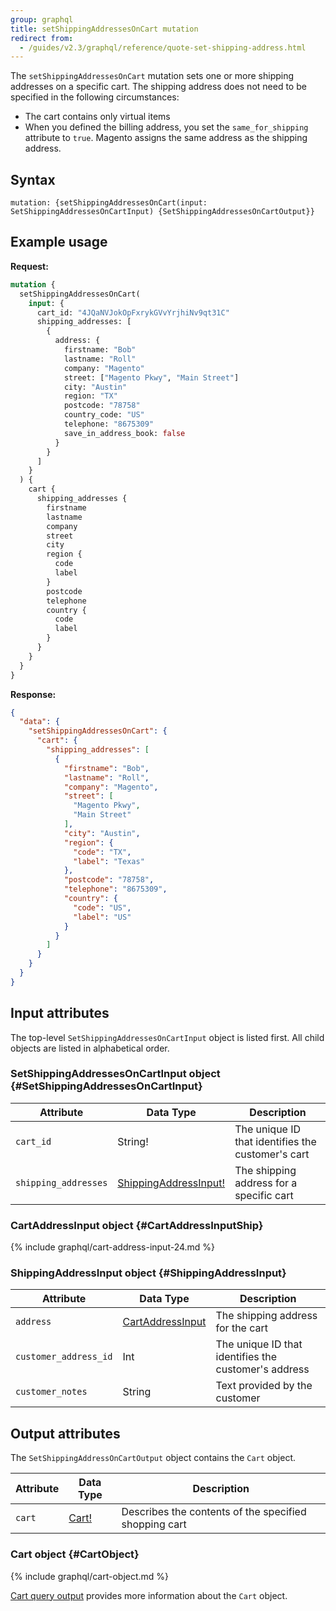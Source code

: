 ```yaml
---
group: graphql
title: setShippingAddressesOnCart mutation
redirect from:
  - /guides/v2.3/graphql/reference/quote-set-shipping-address.html
---
```


The `setShippingAddressesOnCart` mutation sets one or more shipping addresses on a specific cart. The shipping address does not need to be specified in the following circumstances:

*  The cart contains only virtual items
*  When you defined the billing address, you set the `same_for_shipping` attribute to `true`. Magento assigns the same address as the shipping address.

## Syntax

`mutation: {setShippingAddressesOnCart(input: SetShippingAddressesOnCartInput) {SetShippingAddressesOnCartOutput}}`

## Example usage

**Request:**

```graphql
mutation {
  setShippingAddressesOnCart(
    input: {
      cart_id: "4JQaNVJokOpFxrykGVvYrjhiNv9qt31C"
      shipping_addresses: [
        {
          address: {
            firstname: "Bob"
            lastname: "Roll"
            company: "Magento"
            street: ["Magento Pkwy", "Main Street"]
            city: "Austin"
            region: "TX"
            postcode: "78758"
            country_code: "US"
            telephone: "8675309"
            save_in_address_book: false
          }
        }
      ]
    }
  ) {
    cart {
      shipping_addresses {
        firstname
        lastname
        company
        street
        city
        region {
          code
          label
        }
        postcode
        telephone
        country {
          code
          label
        }
      }
    }
  }
}
```

**Response:**

```json
{
  "data": {
    "setShippingAddressesOnCart": {
      "cart": {
        "shipping_addresses": [
          {
            "firstname": "Bob",
            "lastname": "Roll",
            "company": "Magento",
            "street": [
              "Magento Pkwy",
              "Main Street"
            ],
            "city": "Austin",
            "region": {
              "code": "TX",
              "label": "Texas"
            },
            "postcode": "78758",
            "telephone": "8675309",
            "country": {
              "code": "US",
              "label": "US"
            }
          }
        ]
      }
    }
  }
}
```

## Input attributes

The top-level `SetShippingAddressesOnCartInput` object is listed first. All child objects are listed in alphabetical order.

### SetShippingAddressesOnCartInput object {#SetShippingAddressesOnCartInput}

Attribute |  Data Type | Description
--- | --- | ---
`cart_id` | String! | The unique ID that identifies the customer's cart
`shipping_addresses` | [ShippingAddressInput!](#ShippingAddressInput) | The shipping address for a specific cart

### CartAddressInput object {#CartAddressInputShip}

{% include graphql/cart-address-input-24.md %}

### ShippingAddressInput object {#ShippingAddressInput}

Attribute |  Data Type | Description
--- | --- | ---
`address` | [CartAddressInput](#CartAddressInputShip) | The shipping address for the cart
`customer_address_id` | Int | The unique ID that identifies the customer's address
`customer_notes` | String | Text provided by the customer

## Output attributes

The `SetShippingAddressOnCartOutput` object contains the `Cart` object.

Attribute |  Data Type | Description
--- | --- | ---
`cart` |[Cart!](#CartObject) | Describes the contents of the specified shopping cart

### Cart object {#CartObject}

{% include graphql/cart-object.md %}

[Cart query output]({{page.baseurl}}/graphql/queries/cart.html#cart-output) provides more information about the `Cart` object.

